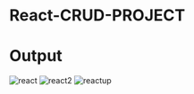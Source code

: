 # React-CRUD-PROJECT
# Output
![react](https://github.com/Sajid-Faizi/React-CRUD-PROJECT/assets/91935303/de62eda2-dcdc-4111-a081-c1c9dd5d3c0c)
![react2](https://github.com/Sajid-Faizi/React-CRUD-PROJECT/assets/91935303/0cf3605c-117b-417f-a7df-27c651229b4d)
![reactup](https://github.com/Sajid-Faizi/React-CRUD-PROJECT/assets/91935303/6f2bfcab-72c7-4694-85ab-a0bd2ac4476e)
